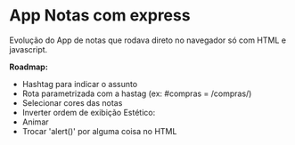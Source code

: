 # App Notas com express

Evolução do App de notas que rodava direto no navegador só com HTML e javascript.

**Roadmap:**
* Hashtag para indicar o assunto
* Rota parametrizada com a hastag (ex: #compras = /compras/)
* Selecionar cores das notas
* Inverter ordem de exibição
Estético:
* Animar
* Trocar 'alert()' por alguma coisa no HTML
